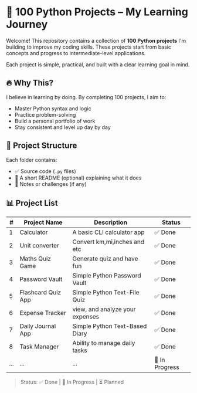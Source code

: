 # 🐍 100 Python Projects – My Learning Journey

Welcome! This repository contains a collection of **100 Python projects** I'm building to improve my coding skills. These projects start from basic concepts and progress to intermediate-level applications.

Each project is simple, practical, and built with a clear learning goal in mind.


## 🔥 Why This?
I believe in learning by doing. By completing 100 projects, I aim to:
- Master Python syntax and logic
- Practice problem-solving
- Build a personal portfolio of work
- Stay consistent and level up day by day


## 📁 Project Structure

Each folder contains:
- ✅ Source code (`.py` files)
- 📄 A short README (optional) explaining what it does
- 🧠 Notes or challenges (if any)

## 📊 Project List

| #  | Project Name             | Description                           | Status |
|----|--------------------------|---------------------------------------|--------|
| 1  | Calculator               | A basic CLI calculator app            | ✅ Done |
| 2  | Unit converter           | Convert km,mi,inches and etc          | ✅ Done |
| 3  | Maths Quiz Game          | Generate quiz and have fun            | ✅ Done |
| 4  | Password Vault           | Simple Python Password Vault          | ✅ Done |
| 5  | Flashcard Quiz App       | Simple Python Text-File Quiz          | ✅ Done |
| 6  | Expense Tracker          | view, and analyze your  expenses      | ✅ Done |
| 7  | Daily Journal App        | Simple Python Text-Based Diary        | ✅ Done |
| 8  | Task Manager             | Ability to manage daily tasks         | ✅ Done |
| ...| ...                      | ...                                   | 🔄 In Progress |

> Status: ✅ Done | 🔄 In Progress | ⏳ Planned
